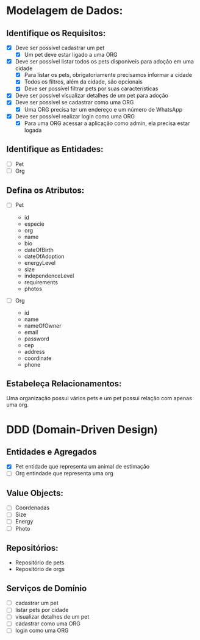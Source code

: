 # Modelagem de Dados:

## Identifique os Requisitos:
- [x] Deve ser possível cadastrar um pet
  - [x] Um pet deve estar ligado a uma ORG
- [x] Deve ser possível listar todos os pets disponíveis para adoção em uma cidade
  - [x] Para listar os pets, obrigatoriamente precisamos informar a cidade
  - [x] Todos os filtros, além da cidade, são opcionais
  - [x] Deve ser possível filtrar pets por suas características
- [x] Deve ser possível visualizar detalhes de um pet para adoção
- [x] Deve ser possível se cadastrar como uma ORG
  - [x] Uma ORG precisa ter um endereço e um número de WhatsApp
- [x] Deve ser possível realizar login como uma ORG
  - [x] Para uma ORG acessar a aplicação como admin, ela precisa estar logada

## Identifique as Entidades:
- [ ] Pet
- [ ] Org

## Defina os Atributos: 
- [ ] Pet                  
  * id
  * especie
  * org
  * name
  * bio
  * dateOfBirth
  * dateOfAdoption
  * energyLevel
  * size
  * independenceLevel
  * requirements
  * photos

- [ ] Org
  * id
  * name
  * nameOfOwner
  * email
  * password
  * cep
  * address
  * coordinate
  * phone

## Estabeleça Relacionamentos:
  Uma organização possui vários pets e um pet possui relação com apenas uma org.

# DDD (Domain-Driven Design)

## Entidades e Agregados
- [x] Pet entidade que representa um animal de estimação
- [ ] Org entindade que representa uma org

## Value Objects:
- [ ] Coordenadas
- [ ] Size
- [ ] Energy
- [ ] Photo

## Repositórios: 
- Repositório de pets
- Repositório de orgs

## Serviços de Domínio
- [ ] cadastrar um pet
- [ ] listar pets por cidade
- [ ] visualizar detalhes de um pet
- [ ] cadastrar como uma ORG
- [ ] login como uma ORG